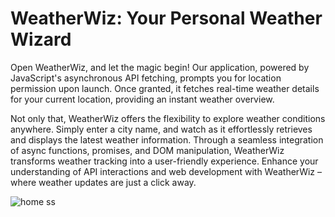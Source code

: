 # WeatherWiz: Your Personal Weather Wizard
Open WeatherWiz, and let the magic begin! Our application, powered by JavaScript's asynchronous API fetching, prompts you for location permission upon launch. Once granted, it fetches real-time weather details for your current location, providing an instant weather overview.

Not only that, WeatherWiz offers the flexibility to explore weather conditions anywhere. Simply enter a city name, and watch as it effortlessly retrieves and displays the latest weather information. Through a seamless integration of async functions, promises, and DOM manipulation, WeatherWiz transforms weather tracking into a user-friendly experience. Enhance your understanding of API interactions and web development with WeatherWiz – where weather updates are just a click away.



![home ss](https://github.com/Akash23678/weather-app/assets/97841784/d9c9a1f3-c533-4e97-8be6-bf875c52dd03)
